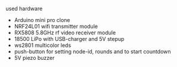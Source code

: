 used hardware    


- Arduino mini pro clone
- NRF24L01 wifi transmitter module
- RX5808 5.8GHz rf video receiver module
- 18500 LiPo with USB-charger and 5V stepup
- ws2801 multicolor leds
- push-button for setting node-id, rounds and to start countdown
- 5V piezo buzzer
